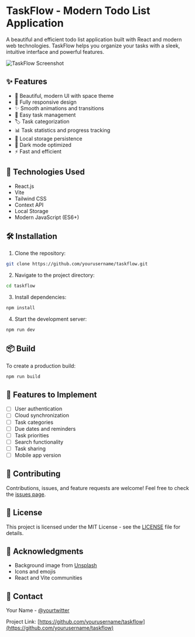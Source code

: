 # TaskFlow - Modern Todo List Application

A beautiful and efficient todo list application built with React and modern web technologies. TaskFlow helps you organize your tasks with a sleek, intuitive interface and powerful features.

![TaskFlow Screenshot](https://images.unsplash.com/photo-1451187580459-43490279c0fa?q=80&w=2072&auto=format&fit=crop)

## ✨ Features

- 🎨 Beautiful, modern UI with space theme
- 📱 Fully responsive design
- ✨ Smooth animations and transitions
- 📝 Easy task management
- 🏷️ Task categorization
- 📊 Task statistics and progress tracking
- 💾 Local storage persistence
- 🌙 Dark mode optimized
- ⚡ Fast and efficient

## 🚀 Technologies Used

- React.js
- Vite
- Tailwind CSS
- Context API
- Local Storage
- Modern JavaScript (ES6+)

## 🛠️ Installation

1. Clone the repository:
```bash
git clone https://github.com/yourusername/taskflow.git
```

2. Navigate to the project directory:
```bash
cd taskflow
```

3. Install dependencies:
```bash
npm install
```

4. Start the development server:
```bash
npm run dev
```

## 📦 Build

To create a production build:

```bash
npm run build
```

## 🎯 Features to Implement

- [ ] User authentication
- [ ] Cloud synchronization
- [ ] Task categories
- [ ] Due dates and reminders
- [ ] Task priorities
- [ ] Search functionality
- [ ] Task sharing
- [ ] Mobile app version

## 🤝 Contributing

Contributions, issues, and feature requests are welcome! Feel free to check the [issues page](https://github.com/yourusername/taskflow/issues).

## 📝 License

This project is licensed under the MIT License - see the [LICENSE](LICENSE) file for details.

## 👏 Acknowledgments

- Background image from [Unsplash](https://unsplash.com)
- Icons and emojis
- React and Vite communities

## 📧 Contact

Your Name - [@yourtwitter](https://twitter.com/yourtwitter)

Project Link: [https://github.com/yourusername/taskflow](https://github.com/yourusername/taskflow)
